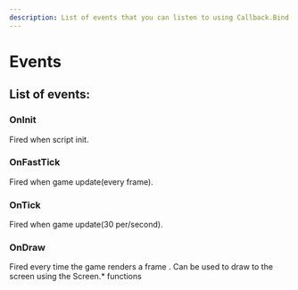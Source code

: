 ```yaml
---
description: List of events that you can listen to using Callback.Bind
---
```


# Events

## List of events:

### OnInit

Fired when script init.

### OnFastTick

Fired when game update\(every frame\).

### OnTick

Fired when game update\(30 per/second\).

### OnDraw

Fired every time the game renders a frame . Can be used to draw to the screen using the Screen.\* functions







